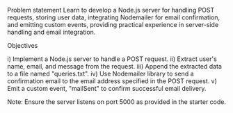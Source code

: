 Problem statement
Learn to develop a Node.js server for handling POST requests, storing user data, integrating Nodemailer for email confirmation, and emitting custom events, providing practical experience in server-side handling and email integration.

Objectives

i) Implement a Node.js server to handle a POST request.
ii) Extract user's name, email, and message from the request.
iii) Append the extracted data to a file named "queries.txt".
iv) Use Nodemailer library to send a confirmation email to the email address specified in the POST request.
v) Emit a custom event, "mailSent" to confirm successful email delivery.

Note:
Ensure the server listens on port 5000 as provided in the starter code.
